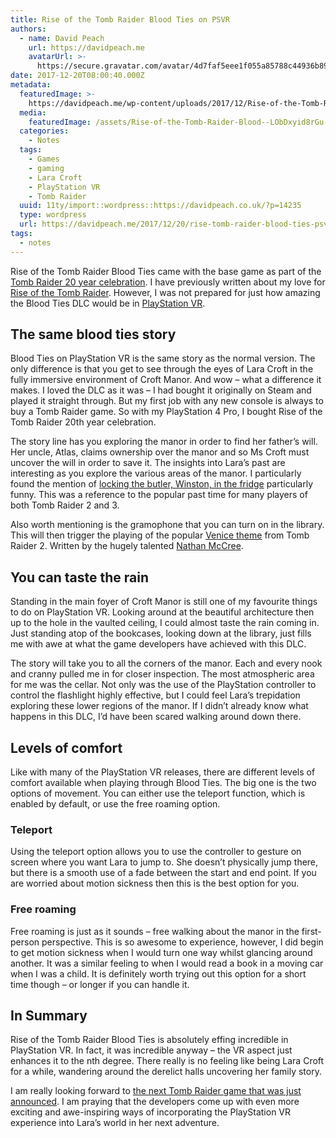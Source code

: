 ```yaml
---
title: Rise of the Tomb Raider Blood Ties on PSVR
authors:
  - name: David Peach
    url: https://davidpeach.me
    avatarUrl: >-
      https://secure.gravatar.com/avatar/4d7faf5eee1f055a85788c44936b8995eaab6dfb004e7854ec747ccb272e91ee?s=96&d=mm&r=g
date: 2017-12-20T08:00:40.000Z
metadata:
  featuredImage: >-
    https://davidpeach.me/wp-content/uploads/2017/12/Rise-of-the-Tomb-Raider-Blood-Ties-on-PSVR.jpg
  media:
    featuredImage: /assets/Rise-of-the-Tomb-Raider-Blood--LObDxyid8rGu.jpg
  categories:
    - Notes
  tags:
    - Games
    - gaming
    - Lara Croft
    - PlayStation VR
    - Tomb Raider
  uuid: 11ty/import::wordpress::https://davidpeach.co.uk/?p=14235
  type: wordpress
  url: https://davidpeach.me/2017/12/20/rise-tomb-raider-blood-ties-psvr/
tags:
  - notes
---
```

Rise of the Tomb Raider Blood Ties came with the base game as part of the [Tomb Raider 20 year celebration](http://amzn.to/2CF3Y94). I have previously written about my love for [Rise of the Tomb Raider](https://davidpeach.me/2017/11/thoughts-on-rise-of-the-tomb-raider/). However, I was not prepared for just how amazing the Blood Ties DLC would be in [PlayStation VR](https://davidpeach.me/tag/playstation-vr/).

## The same blood ties story

Blood Ties on PlayStation VR is the same story as the normal version. The only difference is that you get to see through the eyes of Lara Croft in the fully immersive environment of Croft Manor. And wow – what a difference it makes. I loved the DLC as it was – I had bought it originally on Steam and played it straight through. But my first job with any new console is always to buy a Tomb Raider game. So with my PlayStation 4 Pro, I bought Rise of the Tomb Raider 20th year celebration.

The story line has you exploring the manor in order to find her father’s will. Her uncle, Atlas, claims ownership over the manor and so Ms Croft must uncover the will in order to save it. The insights into Lara’s past are interesting as you explore the various areas of the manor. I particularly found the mention of [locking the butler, Winston, in the fridge](https://www.youtube.com/watch?v=4S8X-5yDlHg) particularly funny. This was a reference to the popular past time for many players of both Tomb Raider 2 and 3.

Also worth mentioning is the gramophone that you can turn on in the library. This will then trigger the playing of the popular [Venice theme](https://www.youtube.com/watch?v=VWsICxqgt5w) from Tomb Raider 2. Written by the hugely talented [Nathan McCree](https://en.wikipedia.org/wiki/Nathan_McCree).

## You can taste the rain

Standing in the main foyer of Croft Manor is still one of my favourite things to do on PlayStation VR. Looking around at the beautiful architecture then up to the hole in the vaulted ceiling, I could almost taste the rain coming in. Just standing atop of the bookcases, looking down at the library, just fills me with awe at what the game developers have achieved with this DLC.

The story will take you to all the corners of the manor. Each and every nook and cranny pulled me in for closer inspection. The most atmospheric area for me was the cellar. Not only was the use of the PlayStation controller to control the flashlight highly effective, but I could feel Lara’s trepidation exploring these lower regions of the manor. If I didn’t already know what happens in this DLC, I’d have been scared walking around down there.

## Levels of comfort

Like with many of the PlayStation VR releases, there are different levels of comfort available when playing through Blood Ties. The big one is the two options of movement. You can either use the teleport function, which is enabled by default, or use the free roaming option.

### Teleport

Using the teleport option allows you to use the controller to gesture on screen where you want Lara to jump to. She doesn’t physically jump there, but there is a smooth use of a fade between the start and end point. If you are worried about motion sickness then this is the best option for you.

### Free roaming

Free roaming is just as it sounds – free walking about the manor in the first-person perspective. This is so awesome to experience, however, I did begin to get motion sickness when I would turn one way whilst glancing around another. It was a similar feeling to when I would read a book in a moving car when I was a child. It is definitely worth trying out this option for a short time though – or longer if you can handle it.

## In Summary

Rise of the Tomb Raider Blood Ties is absolutely effing incredible in PlayStation VR. In fact, it was incredible anyway – the VR aspect just enhances it to the nth degree. There really is no feeling like being Lara Croft for a while, wandering around the derelict halls uncovering her family story.

I am really looking forward to [the next Tomb Raider game that was just announced](http://www.denofgeek.com/uk/games/tomb-raider/53896/tomb-raider-square-enix-announces-next-game-in-the-series). I am praying that the developers come up with even more exciting and awe-inspiring ways of incorporating the PlayStation VR experience into Lara’s world in her next adventure.